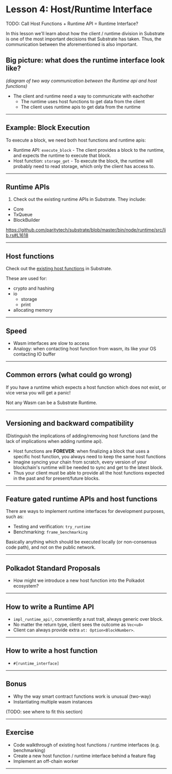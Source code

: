 # Lesson 4: Host/Runtime Interface

TODO: Call Host Functions + Runtime API = Runtime Interface?

In this lesson we'll learn about how the client / runtime division in Substrate is one of the most important decisions that Substrate has taken. Thus, the communication between the aforementioned is also important.

## Big picture: what does the runtime interface look like?

_(diagram of two way communication between the Runtime api and host functions)_

* The client and runtime need a way to communicate with eachother
	* The runtime uses host functions to get data from the client
	* The client uses runtime apis to get data from the runtime

---
## Example: Block Execution

To execute a block, we need both host functions and runtime apis:

* Runtime API: `execute_block` - The client provides a block to the runtime, and expects the runtime
  to execute that block.
* Host function: `storage_get` - To execute the block, the runtime will probably need to read
  storage, which only the client has access to.

---

## Runtime APIs

1. Check out the existing runtime APIs in Substrate. They include:

* Core
* TxQueue
* BlockBuilder

https://github.com/paritytech/substrate/blob/master/bin/node/runtime/src/lib.rs#L1618

---

## Host functions

Check out the [existing host
functions](https://github.com/paritytech/substrate/blob/master/primitives/io/src/lib.rs) in
Substrate.

These are used for:

* crypto and hashing
* io
    * storage
    * print
* allocating memory

---

## Speed

* Wasm interfaces are slow to access
* Analogy: when contacting host function from wasm, its like your OS contacting IO buffer

---

## Common errors (what could go wrong)

If you have a runtime which expects a host function which does not exist, or vice versa you will get a panic!

Not any Wasm can be a Substrate Runtime.

---
## Versioning and backward compatibility

(Distinguish the implications of adding/removing host functions (and the lack of implications when
adding runtime api).

* Host functions are **FOREVER**: when finalizing a block that uses a specific host function, you always
  need to keep the same host functions
* Imagine syncing your chain from scratch, every version of your blockchain's runtime will be needed
  to sync and get to the latest block.
* Thus your client must be able to provide all the host functions expected in the past and for
  present/future blocks.

---
## Feature gated runtime APIs and host functions

There are ways to implement runtime interfaces for development purposes, such as:
* Testing and verification: `try_runtime`
* Benchmarking: `frame_benchmarking`

Basically anything which should be executed locally (or non-consensus code path), and not on the public network.

---
## Polkadot Standard Proposals

* How might we introduce a new host function into the Polkadot ecosystem?

---

## How to write a Runtime API

* `impl_runtime_api!`, conveniently a rust trait, always generic over block.
* No matter the return type, client sees the outcome as `Vec<u8>`
* Client can always provide extra `at: Option<BlockNumber>`.

---
## How to write a host function

* `#[runtime_interface]`

---

## Bonus

* Why the way smart contract functions work is unusual (two-way)
* Instantiating multiple wasm instances

(TODO: see where to fit this section)

---
## Exercise

* Code walkthrough of existing host functions / runtime interfaces (e.g. benchmarking)
* Create a new host function / runtime interface behind a feature flag
* Implement an off-chain worker

---
